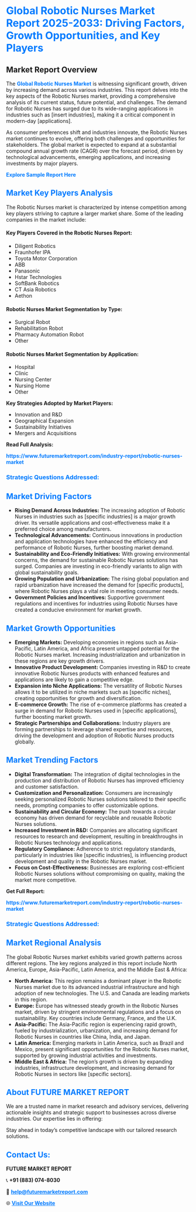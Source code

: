 <h1 style="color: #007BFF;">Global Robotic Nurses Market Report 2025-2033: Driving Factors, Growth Opportunities, and Key Players</h1>

<section id="overview">
<h2>Market Report Overview</h2>
<p>The <a href="https://www.futuremarketreport.com/industry-report/robotic-nurses-market" style="color: #007BFF; text-decoration: none;"><strong>Global Robotic Nurses Market</strong></a> is witnessing significant growth, driven by increasing demand across various industries. This report delves into the key aspects of the Robotic Nurses market, providing a comprehensive analysis of its current status, future potential, and challenges. The demand for Robotic Nurses has surged due to its wide-ranging applications in industries such as [insert industries], making it a critical component in modern-day [applications].</p>
<p>As consumer preferences shift and industries innovate, the Robotic Nurses market continues to evolve, offering both challenges and opportunities for stakeholders. The global market is expected to expand at a substantial compound annual growth rate (CAGR) over the forecast period, driven by technological advancements, emerging applications, and increasing investments by major players.</p>
</section>

<section id="overview">
<p><a href="https://www.futuremarketreport.com/request-sample/reportId=77957" style="color: #007BFF; text-decoration: none;"><strong>Explore Sample Report Here</strong></a></p>
</section>

<section id="key-players">
<h2 style="color: #007BFF;">Market Key Players Analysis</h2>
<p>The Robotic Nurses market is characterized by intense competition among key players striving to capture a larger market share. Some of the leading companies in the market include:</p>
<h4>Key Players Covered in the Robotic Nurses Report:</h4>
<ul><li>Diligent Robotics</li><li>Fraunhofer IPA</li><li>Toyota Motor Corporation</li><li>ABB</li><li>Panasonic</li><li>Hstar Technologies</li><li>SoftBank Robotics</li><li>CT Asia Robotics</li><li>Aethon</li></ul>
<h4>Robotic Nurses Market Segmentation by Type:</h4>
<ul><li>Surgical Robot</li><li>Rehabilitation Robot</li><li>Pharmacy Automation Robot</li><li>Other</li></ul>

<h4>Robotic Nurses Market Segmentation by Application:</h4>
<ul><li>Hospital</li><li>Clinic</li><li>Nursing Center</li><li>Nursing Home</li><li>Other</li></ul>
<p><strong>Key Strategies Adopted by Market Players:</strong></p>
<ul>
<li>Innovation and R&D</li>
<li>Geographical Expansion</li>
<li>Sustainability Initiatives</li>
<li>Mergers and Acquisitions</li>
</ul>
</section>

<section>
<p><strong>Read Full Analysis: </strong></p><a href="https://www.futuremarketreport.com/industry-report/robotic-nurses-market" style="color: #007BFF; text-decoration: none;"><strong>https://www.futuremarketreport.com/industry-report/robotic-nurses-market</strong></a>
<h3 style="color: #007BFF;">Strategic Questions Addressed:</h3>
</section>

<section id="driving-factors">
<h2 style="color: #007BFF;">Market Driving Factors</h2>
<ul>
<li><strong>Rising Demand Across Industries:</strong> The increasing adoption of Robotic Nurses in industries such as [specific industries] is a major growth driver. Its versatile applications and cost-effectiveness make it a preferred choice among manufacturers.</li>
<li><strong>Technological Advancements:</strong> Continuous innovations in production and application technologies have enhanced the efficiency and performance of Robotic Nurses, further boosting market demand.</li>
<li><strong>Sustainability and Eco-Friendly Initiatives:</strong> With growing environmental concerns, the demand for sustainable Robotic Nurses solutions has surged. Companies are investing in eco-friendly variants to align with global sustainability goals.</li>
<li><strong>Growing Population and Urbanization:</strong> The rising global population and rapid urbanization have increased the demand for [specific products], where Robotic Nurses plays a vital role in meeting consumer needs.</li>
<li><strong>Government Policies and Incentives:</strong> Supportive government regulations and incentives for industries using Robotic Nurses have created a conducive environment for market growth.</li>
</ul>
</section>

<section id="growth-opportunities">
<h2 style="color: #007BFF;">Market Growth Opportunities</h2>
<ul>
<li><strong>Emerging Markets:</strong> Developing economies in regions such as Asia-Pacific, Latin America, and Africa present untapped potential for the Robotic Nurses market. Increasing industrialization and urbanization in these regions are key growth drivers.</li>
<li><strong>Innovative Product Development:</strong> Companies investing in R&D to create innovative Robotic Nurses products with enhanced features and applications are likely to gain a competitive edge.</li>
<li><strong>Expansion into Niche Applications:</strong> The versatility of Robotic Nurses allows it to be utilized in niche markets such as [specific niches], creating opportunities for growth and diversification.</li>
<li><strong>E-commerce Growth:</strong> The rise of e-commerce platforms has created a surge in demand for Robotic Nurses used in [specific applications], further boosting market growth.</li>
<li><strong>Strategic Partnerships and Collaborations:</strong> Industry players are forming partnerships to leverage shared expertise and resources, driving the development and adoption of Robotic Nurses products globally.</li>
</ul>
</section>

<section id="trending-factors">
<h2 style="color: #007BFF;">Market Trending Factors</h2>
<ul>
<li><strong>Digital Transformation:</strong> The integration of digital technologies in the production and distribution of Robotic Nurses has improved efficiency and customer satisfaction.</li>
<li><strong>Customization and Personalization:</strong> Consumers are increasingly seeking personalized Robotic Nurses solutions tailored to their specific needs, prompting companies to offer customizable options.</li>
<li><strong>Sustainability and Circular Economy:</strong> The push towards a circular economy has driven demand for recyclable and reusable Robotic Nurses solutions.</li>
<li><strong>Increased Investment in R&D:</strong> Companies are allocating significant resources to research and development, resulting in breakthroughs in Robotic Nurses technology and applications.</li>
<li><strong>Regulatory Compliance:</strong> Adherence to strict regulatory standards, particularly in industries like [specific industries], is influencing product development and quality in the Robotic Nurses market.</li>
<li><strong>Focus on Cost-Effectiveness:</strong> Businesses are exploring cost-efficient Robotic Nurses solutions without compromising on quality, making the market more competitive.</li>
</ul>
</section>

<section>
<p><strong>Get Full Report: </strong></p><a href="https://www.futuremarketreport.com/industry-report/robotic-nurses-market" style="color: #007BFF; text-decoration: none;"><strong>https://www.futuremarketreport.com/industry-report/robotic-nurses-market</strong></a>
<h3 style="color: #007BFF;">Strategic Questions Addressed:</h3>
</section>


<section id="regional-analysis">
<h2 style="color: #007BFF;">Market Regional Analysis</h2>
<p>The global Robotic Nurses market exhibits varied growth patterns across different regions. The key regions analyzed in this report include North America, Europe, Asia-Pacific, Latin America, and the Middle East & Africa:</p>
<ul>
<li><strong>North America:</strong> This region remains a dominant player in the Robotic Nurses market due to its advanced industrial infrastructure and high adoption of new technologies. The U.S. and Canada are leading markets in this region.</li>
<li><strong>Europe:</strong> Europe has witnessed steady growth in the Robotic Nurses market, driven by stringent environmental regulations and a focus on sustainability. Key countries include Germany, France, and the U.K.</li>
<li><strong>Asia-Pacific:</strong> The Asia-Pacific region is experiencing rapid growth, fueled by industrialization, urbanization, and increasing demand for Robotic Nurses in countries like China, India, and Japan.</li>
<li><strong>Latin America:</strong> Emerging markets in Latin America, such as Brazil and Mexico, present significant opportunities for the Robotic Nurses market, supported by growing industrial activities and investments.</li>
<li><strong>Middle East & Africa:</strong> The region’s growth is driven by expanding industries, infrastructure development, and increasing demand for Robotic Nurses in sectors like [specific sectors].</li>
</ul>
</section>

<footer>
<h2 style="color: #007BFF;">About FUTURE MARKET REPORT</h2>
<p>We are a trusted name in market research and advisory services, delivering actionable insights and strategic support to businesses across diverse industries. Our expertise lies in offering:</p>

<p>Stay ahead in today’s competitive landscape with our tailored research solutions.</p>

<h2 style="color: #007BFF;">Contact Us:</h2>
<p><strong>FUTURE MARKET REPORT</strong></p>
<p>📞 <strong>+91 (883) 074-8030</strong></p>
<p>📧 <strong><a href="mailto:help@futuremarketreport.com" style="color: #007BFF;">help@futuremarketreport.com</a></strong></p>
<p>🌐 <strong><a href="https://www.futuremarketreport.com/" style="color: #007BFF;">Visit Our Website</a></strong></p>
</footer>